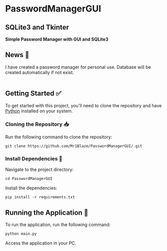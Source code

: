 # PasswordManagerGUI
## SQLite3 and Tkinter

<strong>Simple Password Manager with GUI and SQLite3</strong> 

## News 📢
I have created a password manager for personal use. 
Database will be created automatically if not exist.
<br>
<br>



## Getting Started :white_check_mark:  
To get started with this project, you'll need to clone the repository and have [Python](https://www.python.org/downloads/) installed on your system.  
  
### Cloning the Repository :inbox_tray:
Run the following command to clone the repository:  

```
git clone https://github.com/Mr1Blaze/PasswordManagerGUI/.git
```

### Install Dependencies :wrench: 
Navigate to the project directory:
```
cd PasswordManagerGUI
```

Install the dependencies:
```
pip install -r requirements.txt
```
## Running the Application :rocket:
To run the application, run the following command:
```
python main.py
```

Access the application in your PC.
